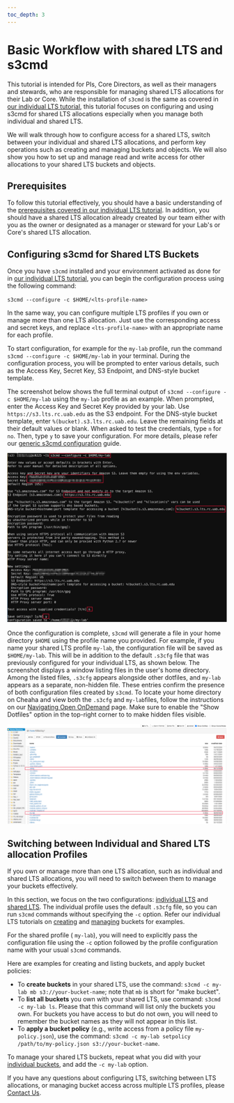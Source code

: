 ```yaml
---
toc_depth: 3
---
```

# Basic Workflow with shared LTS and s3cmd

This tutorial is intended for PIs, Core Directors, as well as their managers and stewards, who are responsible for managing shared LTS allocations for their Lab or Core. While the installation of `s3cmd` is the same as covered in [our individual LTS tutorial](./individual_lts_tutorial.md#install-s3cmd-within-conda-environment-on-cheaha), this tutorial focuses on configuring and using s3cmd for shared LTS allocations especially when you manage both individual and shared LTS.

We will walk through how to configure access for a shared LTS, switch between your individual and shared LTS allocations, and perform key operations such as creating and managing buckets and objects. We will also show you how to set up and manage read and write access for other allocations to your shared LTS buckets and objects.

## Prerequisites

To follow this tutorial effectively, you should have a basic understanding of the [prerequisites covered in our individual LTS tutorial](individual_lts_tutorial.md#prerequisites). In addition, you should have a shared LTS allocation already created by our team either with you as the owner or designated as a manager or steward for your Lab's or Core's shared LTS allocation.

## Configuring s3cmd for Shared LTS Buckets

Once you have `s3cmd` installed and your environment activated as done for in [our individual LTS tutorial](./individual_lts_tutorial.md#install-s3cmd-within-conda-environment-on-cheaha), you can begin the configuration process using the following command:

`s3cmd --configure -c $HOME/<lts-profile-name>`

In the same way, you can configure multiple LTS profiles if you own or manage more than one LTS allocation. Just use the corresponding access and secret keys, and replace `<lts-profile-name>` with an appropriate name for each profile.

To start configuration, for example for the `my-lab` profile, run the command `s3cmd --configure -c $HOME/my-lab` in your terminal. During the configuration process, you will be prompted to enter various details, such as the Access Key, Secret Key, S3 Endpoint, and DNS-style bucket template.

The screenshot below shows the full terminal output of `s3cmd --configure -c $HOME/my-lab` using the `my-lab` profile as an example. When prompted, enter the Access Key and Secret Key provided by your lab. Use `https://s3.lts.rc.uab.edu` as the S3 endpoint. For the DNS-style bucket template, enter `%(bucket).s3.lts.rc.uab.edu`. Leave the remaining fields at their default values or blank. When asked to test the credentials, type `n` for `no`. Then, type `y` to save your configuration. For more details, please refer our [generic s3cmd configuration](../interfaces.md#configuring-s3cmd) guide.

![image-shared-s3cmd](../images/shared-lts-config.png)

Once the configuration is complete, `s3cmd` will generate a file in your home directory `$HOME` using the profile name you provided. For example, if you name your shared LTS profile `my-lab`, the configuration file will be saved as `$HOME/my-lab`. This will be in addition to the default `.s3cfg` file that was previously configured for your individual LTS, as shown below. The screenshot displays a window listing files in the user's home directory. Among the listed files, `.s3cfg` appears alongside other dotfiles, and `my-lab` appears as a separate, non-hidden file. These entries confirm the presence of both configuration files created by `s3cmd`. To locate your home directory on Cheaha and view  both the `.s3cfg`  and `my-lab`files, follow the instructions on our [Navigating Open OnDemand](../../../cheaha/open_ondemand/ood_layout.md#navigating-open-ondemand) page. Make sure to enable the "Show Dotfiles" option in the top-right corner to to make hidden files visible.

![config-shared-lts-file](../images/my-lab.png)

## Switching between Individual and Shared LTS allocation Profiles

If you own or manage more than one LTS allocation, such as individual and shared LTS allocations, you will need to switch between them to manage your buckets effectively.

In this section, we focus on the two configurations: [individual LTS](./individual_lts_tutorial.md#configuring-s3cmd-for-lts-buckets) and [shared LTS](#configuring-s3cmd-for-shared-lts-buckets). The individual profile uses the default `.s3cfg` file, so you can run `s3cmd` commands without specifying the `-c` option. Refer our  individual LTS tutorials on [creating](./individual_lts_tutorial.md#creating-buckets) and [managing](./individual_lts_tutorial.md#managing-buckets) buckets for examples.

For the shared profile ( `my-lab`), you will need to explicitly pass the configuration file using the `-c` option followed by the profile configuration name with your usual `s3cmd` commands.

Here are examples for creating and listing buckets, and apply bucket policies:

- To **create buckets** in your shared LTS, use the command: `s3cmd -c my-lab mb s3://your-bucket-name`; note that `mb` is short for "make bucket".
- To **list all buckets** you own with your shared LTS, use command: `s3cmd -c my-lab ls`. Please that this command will list only the buckets you own. For buckets you have access to but do not own, you will need to remember the bucket names as they  will not appear in this list.
- To **apply a bucket policy** (e.g., write access from a policy file `my-policy.json`), use the command: `s3cmd -c my-lab setpolicy /path/to/my-policy.json s3://your-bucket-name`.

To manage your shared LTS buckets, repeat what you did with your [individual buckets](./individual_lts_tutorial.md#managing-buckets), and add the `-c my-lab` option.

If you have any questions about configuring LTS, switching between LTS allocations, or managing bucket access across multiple LTS profiles, please [Contact Us](../../../index.md#how-to-contact-us).
